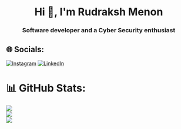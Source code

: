 <h1 align="center">Hi 👋, I'm Rudraksh Menon</h1>
<h3 align="center">Software developer and a Cyber Security enthusiast</h3>
<!img src="https://user-images.githubusercontent.com/74038190/225813708-98b745f2-7d22-48cf-9150-083f1b00d6c9.gif" alt="gif" display="block" margin="auto 0" width="400px">

## 🌐 Socials:
[![Instagram](https://img.shields.io/badge/Instagram-%23E4405F.svg?logo=Instagram&logoColor=white)](https://instagram.com/rudraksh_menon) [![LinkedIn](https://img.shields.io/badge/LinkedIn-%230077B5.svg?logo=linkedin&logoColor=white)](https://linkedin.com/in/rudraksh-menon) 
# 📊 GitHub Stats:
![](https://github-readme-stats.vercel.app/api?username=rudraksh22menon&theme=chartreuse-dark&hide_border=false&include_all_commits=false&count_private=false)<br/>
![](https://github-readme-streak-stats.herokuapp.com/?user=rudraksh22menon&theme=chartreuse-dark&hide_border=false)<br/>
![](https://github-readme-stats.vercel.app/api/top-langs/?username=rudraksh22menon&theme=chartreuse-dark&hide_border=false&include_all_commits=false&count_private=false&layout=compact)

<!-- Proudly created with GPRM ( https://gprm.itsvg.in ) -->
